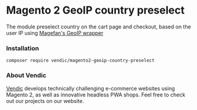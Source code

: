 # Magento 2 GeoIP country preselect

The module preselect country on the cart page and checkout, based on the user IP using [Magefan's GeoIP wrapper](https://github.com/magefan/module-geoip)

### Installation
```
composer require vendic/magento2-geoip-country-preselect
```
### About Vendic
[Vendic](https://www.vendic.nl "Vendic Homepage") develops technically challenging e-commerce websites using Magento 2, as well as innovative headless PWA shops. Feel free to check out our projects on our website.

